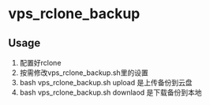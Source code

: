 # vps_rclone_backup

## Usage
1. 配置好rclone
2. 按需修改vps_rclone_backup.sh里的设置
3. bash vps_rclone_backup.sh upload 是上传备份到云盘
4. bash vps_rclone_backup.sh downlaod 是下载备份到本地
